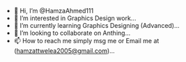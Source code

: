 - 👋 Hi, I’m @HamzaAhmed111
- 👀 I’m interested in Graphics Design work...
- 🌱 I’m currently learning Graphics Designing (Advanced)...
- 💞️ I’m looking to collaborate on Anthing...
- 📫 How to reach me simply msg me or Email me at (hamzattwelea2005@gmail.com)...

<!---
HamzaAhmed111/HamzaAhmed111 is a ✨ special ✨ repository because its `README.md` (this file) appears on your GitHub profile.
You can click the Preview link to take a look at your changes.
--->
